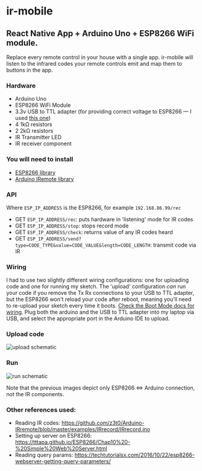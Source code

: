 # ir-mobile

## React Native App + Arduino Uno + ESP8266 WiFi module. 

Replace every remote control in your house with a single app. ir-mobile will listen to the infrared codes your remote controls emit and map them to buttons in the app.

### Hardware
- Arduino Uno
- ESP8266 WiFi Module
- 3.3v USB to TTL adapter (for providing correct voltage to ESP8266 — I used [this one](https://www.amazon.com/gp/product/B01HXT8DZ4/ref=oh_aui_detailpage_o04_s00?ie=UTF8&psc=1))
- 4 1kΩ resistors
- 2 2kΩ resistors
- IR Transmitter LED
- IR receiver component


### You will need to install
- [ESP8266 library](https://github.com/esp8266/Arduino#installing-with-boards-manager)
- [Arduino IRemote library](https://github.com/z3t0/Arduino-IRremote#irremote-arduino-library)

### API

Where `ESP_IP_ADDRESS` is the ESP8266, for example `192.168.86.99/rec`

- GET `ESP_IP_ADDRESS/rec`: puts hardware in 'listening' mode for IR codes
- GET `ESP_IP_ADDRESS/stop`: stops record mode
- GET `ESP_IP_ADDRESS/check`: returns value of any IR codes heard
- GET `ESP_IP_ADDRESS/send?type=CODE_TYPE&value=CODE_VALUE&length=CODE_LENGTH`: transmit code via IR

### Wiring
I had to use two slightly different wiring configurations: one for uploading code and one for running my sketch. The 'upload' configuration _can_ run your code if you remove the Tx Rx connections to your USB to TTL adapter, but the ESP8266 won't reload your code after reboot, meaning you'll need to re-upload your sketch every time it boots. [Check the Boot Mode docs for wiring](https://arduino-esp8266.readthedocs.io/en/latest/boards.html#boot-messages-and-modes). Plug both the arduino and the USB to TTL adapter into my laptop via USB, and select the appropriate port in the Arduino IDE to upload.

### Upload code
![upload schematic](http://i.imgur.com/w0WYHbT.jpg)

### Run
![run schematic](http://i.imgur.com/kK3IYOr.jpg)

Note that the previous images depict only ESP8266 <=> Arduino connection, not the IR components.

### Other references used:
- Reading IR codes: https://github.com/z3t0/Arduino-IRremote/blob/master/examples/IRrecord/IRrecord.ino
- Setting up server on ESP8266: https://tttapa.github.io/ESP8266/Chap10%20-%20Simple%20Web%20Server.html
- Reading query params: https://techtutorialsx.com/2016/10/22/esp8266-webserver-getting-query-parameters/
